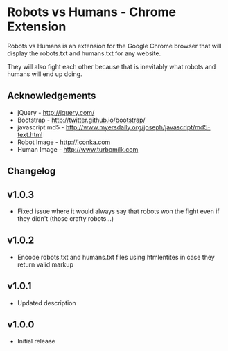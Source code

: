 Robots vs Humans - Chrome Extension
===================================
Robots vs Humans is an extension for the Google Chrome browser that will display the robots.txt and humans.txt for any website.

They will also fight each other because that is inevitably what robots and humans will end up doing.

Acknowledgements
----------------
* jQuery - http://jquery.com/
* Bootstrap - http://twitter.github.io/bootstrap/
* javascript md5 - http://www.myersdaily.org/joseph/javascript/md5-text.html
* Robot Image - http://iconka.com
* Human Image - http://www.turbomilk.com

Changelog
---------

v1.0.3
------
* Fixed issue where it would always say that robots won the fight even if they didn't (those crafty robots...)

v1.0.2
------
* Encode robots.txt and humans.txt files using htmlentites in case they return valid markup

v1.0.1
------
* Updated description

v1.0.0
------
* Initial release